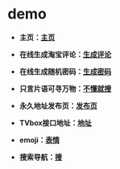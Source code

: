 # demo


- **主页：[主页](https://ichen.ink/demo/zy.html)**


- **在线生成淘宝评论：[生成评论](https://ichen.ink/demo/tbpl.html)**


- **在线生成随机密码：[生成密码](https://ichen.ink/demo/sjmm.html)**


- **只言片语可寻万物：[不懂就搜](https://ichen.ink/demo/daohang.html)**


- **永久地址发布页：[发布页](https://ichen.ink/demo/fby.html)**


- **TVbox接口地址：[地址](https://ichen.ink/demo/tvjk.html)**


- **emoji：[表情](https://ichen.ink/demo/emoji.md)**


- **搜索导航：[搜](https://ichen.ink/demo/sousuo.html)**
